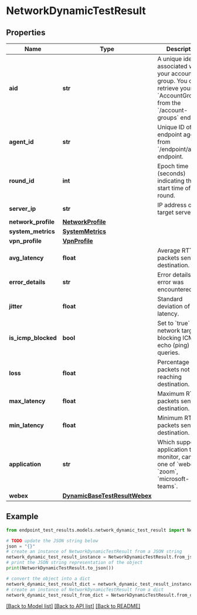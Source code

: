 # NetworkDynamicTestResult


## Properties

Name | Type | Description | Notes
------------ | ------------- | ------------- | -------------
**aid** | **str** | A unique identifier associated with your account group. You can retrieve your &#x60;AccountGroupId&#x60; from the &#x60;/account-groups&#x60; endpoint. | [optional] 
**agent_id** | **str** | Unique ID of endpoint agent, from &#x60;/endpoint/agents&#x60; endpoint. | [optional] [readonly] 
**round_id** | **int** | Epoch time (seconds) indicating the start time of the round. | [optional] [readonly] 
**server_ip** | **str** | IP address of target server. | [optional] [readonly] 
**network_profile** | [**NetworkProfile**](NetworkProfile.md) |  | [optional] 
**system_metrics** | [**SystemMetrics**](SystemMetrics.md) |  | [optional] 
**vpn_profile** | [**VpnProfile**](VpnProfile.md) |  | [optional] 
**avg_latency** | **float** | Average RTT for packets sent to destination. | [optional] [readonly] 
**error_details** | **str** | Error details, if an error was encountered. | [optional] [readonly] 
**jitter** | **float** | Standard deviation of latency. | [optional] [readonly] 
**is_icmp_blocked** | **bool** | Set to &#x60;true&#x60; if network target is blocking ICMP echo (ping) queries. | [optional] [readonly] 
**loss** | **float** | Percentage of packets not reaching destination. | [optional] [readonly] 
**max_latency** | **float** | Maximum RTT for packets sent to destination. | [optional] [readonly] 
**min_latency** | **float** | Minimum RTT for packets sent to destination. | [optional] [readonly] 
**application** | **str** | Which supported application to monitor, can be one of &#x60;webex&#x60;, &#x60;zoom&#x60;, &#x60;microsoft-teams&#x60;. | [optional] 
**webex** | [**DynamicBaseTestResultWebex**](DynamicBaseTestResultWebex.md) |  | [optional] 

## Example

```python
from endpoint_test_results.models.network_dynamic_test_result import NetworkDynamicTestResult

# TODO update the JSON string below
json = "{}"
# create an instance of NetworkDynamicTestResult from a JSON string
network_dynamic_test_result_instance = NetworkDynamicTestResult.from_json(json)
# print the JSON string representation of the object
print(NetworkDynamicTestResult.to_json())

# convert the object into a dict
network_dynamic_test_result_dict = network_dynamic_test_result_instance.to_dict()
# create an instance of NetworkDynamicTestResult from a dict
network_dynamic_test_result_from_dict = NetworkDynamicTestResult.from_dict(network_dynamic_test_result_dict)
```
[[Back to Model list]](../README.md#documentation-for-models) [[Back to API list]](../README.md#documentation-for-api-endpoints) [[Back to README]](../README.md)


